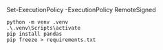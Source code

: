 Set-ExecutionPolicy -ExecutionPolicy RemoteSigned

```
python -m venv .venv
.\.venv\Scripts\activate 
pip install pandas
pip freeze > requirements.txt
```
